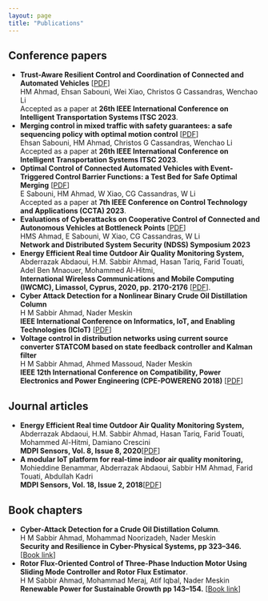 ```yaml
---
layout: page
title: "Publications"
---
```


## Conference papers
* **Trust-Aware Resilient Control and Coordination of Connected and Automated Vehicles** [<a href="https://arxiv.org/pdf/2305.16818.pdf" target="_blank">PDF</a>]
 <br> HM Ahmad, Ehsan Sabouni, Wei Xiao, Christos G Cassandras, Wenchao Li
 <br> Accepted as a paper at **26th IEEE International Conference on Intelligent Transportation Systems ITSC 2023**.
* **Merging control in mixed traffic with safety guarantees: a safe sequencing policy with optimal motion control** [<a href="https://arxiv.org/pdf/2305.16725.pdf" target="_blank">PDF</a>]
<br> Ehsan Sabouni, HM Ahmad, Christos G Cassandras, Wenchao Li
  <br> Accepted as a paper at **26th IEEE International Conference on Intelligent Transportation Systems ITSC 2023**.
* **Optimal Control of Connected Automated Vehicles with Event-Triggered Control Barrier Functions: a Test Bed for Safe Optimal Merging** [<a href="https://arxiv.org/pdf/2306.01871.pdf" target="_blank">PDF</a>]
  <br> E Sabouni, HM Ahmad, W Xiao, CG Cassandras, W Li
  <br> Accepted as a paper at **7th IEEE Conference on Control Technology and Applications (CCTA) 2023**.
* **Evaluations of Cyberattacks on Cooperative Control of Connected and Autonomous Vehicles at Bottleneck Points** [<a href="https://www.ndss-symposium.org/wp-content/uploads/2023/02/vehiclesec2023-23082-paper.pdf" target="_blank">PDF</a>]
  <br> HMS Ahmad, E Sabouni, W Xiao, CG Cassandras, W Li
  <br> **Network and Distributed System Security (NDSS) Symposium 2023**
* **Energy Efficient Real time Outdoor Air Quality Monitoring System,**
  <br> Abderrazak Abdaoui, H.M. Sabbir Ahmad, Hasan Tariq, Farid Touati, Adel Ben Mnaouer, Mohammed Al-Hitmi,
  <br> **International Wireless Communications and Mobile Computing (IWCMC), Limassol, Cyprus, 2020, pp. 2170-2176** [<a href="https://ieeexplore.ieee.org/abstract/document/9148229" target="_blank">PDF</a>].
* **Cyber Attack Detection for a Nonlinear Binary Crude Oil Distillation Column**
<br> H M Sabbir Ahmad, Nader Meskin
<br> **IEEE International Conference on Informatics, IoT, and Enabling Technologies (ICIoT)** [<a href="https://ieeexplore.ieee.org/xpl/conhome/9081868/proceeding" target="_blank">PDF</a>]
* **Voltage control in distribution networks using current source converter STATCOM based on state feedback controller and Kalman filter**
<br> H M Sabbir Ahmad, Ahmed Massoud, Nader Meskin
<br> **IEEE 12th International Conference on Compatibility, Power Electronics and Power Engineering (CPE-POWERENG 2018)** [<a href="https://ieeexplore.ieee.org/abstract/document/8372544/" target="_blank">PDF</a>]
  
## Journal articles
* **Energy Efficient Real time Outdoor Air Quality Monitoring System,**
  <br> Abderrazak Abdaoui, H.M. Sabbir Ahmad, Hasan Tariq, Farid Touati, Mohammed Al-Hitmi, Damiano Crescini
  <br> **MDPI Sensors, Vol. 8, Issue 8, 2020**[<a href="https://www.mdpi.com/1424-8220/20/8/2341" target="top">PDF</a>]
* **A modular IoT platform for real-time indoor air quality monitoring,**
  <br> Mohieddine Benammar, Abderrazak Abdaoui, Sabbir HM Ahmad, Farid Touati, Abdullah Kadri
  <br> **MDPI Sensors, Vol. 18, Issue 2, 2018**[<a href="https://www.mdpi.com/1424-8220/20/8/2341" target="top">PDF</a>]

## Book chapters
* **Cyber-Attack Detection for a Crude Oil Distillation Column**.
  <br> H M Sabbir Ahmad, Mohammad Noorizadeh, Nader Meskin
  <br> **Security and Resilience in Cyber-Physical Systems, pp 323–346.** [<a href="https://link.springer.com/chapter/10.1007/978-3-030-97166-3_13" target="top">Book link</a>]
* **Rotor Flux-Oriented Control of Three-Phase Induction Motor Using Sliding Mode Controller and Rotor Flux Estimator**.
  <br> H M Sabbir Ahmad, Mohammad Meraj, Atif Iqbal, Nader Meskin
  <br> **Renewable Power for Sustainable Growth pp 143–154.** [<a href="https://link.springer.com/chapter/10.1007/978-981-33-4080-0_14" target="top">Book link</a>]
  
   

